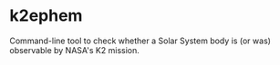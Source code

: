 # k2ephem
Command-line tool to check whether a Solar System body is (or was) observable by NASA's K2 mission.

